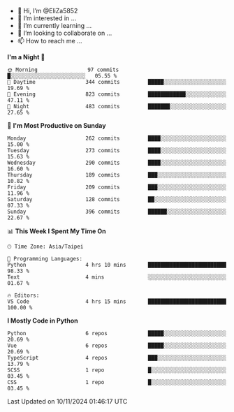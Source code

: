 - 👋 Hi, I’m @EliZa5852
- 👀 I’m interested in ...
- 🌱 I’m currently learning ...
- 💞️ I’m looking to collaborate on ...
- 📫 How to reach me ...

<!--START_SECTION:waka-->
**I'm a Night 🦉** 

```text
🌞 Morning                97 commits          █░░░░░░░░░░░░░░░░░░░░░░░░   05.55 % 
🌆 Daytime                344 commits         █████░░░░░░░░░░░░░░░░░░░░   19.69 % 
🌃 Evening                823 commits         ████████████░░░░░░░░░░░░░   47.11 % 
🌙 Night                  483 commits         ███████░░░░░░░░░░░░░░░░░░   27.65 % 
```
📅 **I'm Most Productive on Sunday** 

```text
Monday                   262 commits         ████░░░░░░░░░░░░░░░░░░░░░   15.00 % 
Tuesday                  273 commits         ████░░░░░░░░░░░░░░░░░░░░░   15.63 % 
Wednesday                290 commits         ████░░░░░░░░░░░░░░░░░░░░░   16.60 % 
Thursday                 189 commits         ███░░░░░░░░░░░░░░░░░░░░░░   10.82 % 
Friday                   209 commits         ███░░░░░░░░░░░░░░░░░░░░░░   11.96 % 
Saturday                 128 commits         ██░░░░░░░░░░░░░░░░░░░░░░░   07.33 % 
Sunday                   396 commits         ██████░░░░░░░░░░░░░░░░░░░   22.67 % 
```


📊 **This Week I Spent My Time On** 

```text
🕑︎ Time Zone: Asia/Taipei

💬 Programming Languages: 
Python                   4 hrs 10 mins       █████████████████████████   98.33 % 
Text                     4 mins              ░░░░░░░░░░░░░░░░░░░░░░░░░   01.67 % 

🔥 Editors: 
VS Code                  4 hrs 15 mins       █████████████████████████   100.00 % 
```

**I Mostly Code in Python** 

```text
Python                   6 repos             █████░░░░░░░░░░░░░░░░░░░░   20.69 % 
Vue                      6 repos             █████░░░░░░░░░░░░░░░░░░░░   20.69 % 
TypeScript               4 repos             ███░░░░░░░░░░░░░░░░░░░░░░   13.79 % 
SCSS                     1 repo              █░░░░░░░░░░░░░░░░░░░░░░░░   03.45 % 
CSS                      1 repo              █░░░░░░░░░░░░░░░░░░░░░░░░   03.45 % 
```




 Last Updated on 10/11/2024 01:46:17 UTC
<!--END_SECTION:waka-->
